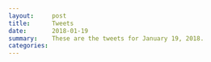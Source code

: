 ```yaml
---
layout:     post
title:      Tweets
date:       2018-01-19
summary:    These are the tweets for January 19, 2018.
categories:
---
```


